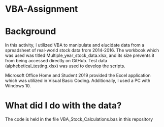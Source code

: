 # VBA-Assignment

# Background

In this activity, I utilized VBA to manipulate and elucidate data from a spreadsheet of real-world stock data from 2014-2016. The workbook which was used was titled Multiple_year_stock_data.xlsx, and its size prevents it from being accessed directly on GitHub. Test data (alphebetical_testing.xlsx) was used to develop the scripts.

Microsoft Office Home and Student 2019 provided the Excel application which was utilized in Visual Basic Coding. Additionally, I used a PC with Windows 10.

# What did I do with the data?

The code is held in the file VBA_Stock_Calculations.bas in this repository


